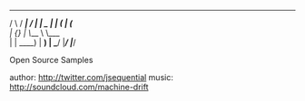  ____ 	   _____   _____
 / 	   \  / ____| / ____| 
| 	_   | | (___  | (___  
|  {_}  | \\___ \ \\___ \
|    	| ____) | ____) |
 \_____/  |_____/ |_____/ 

Open Source Samples

author: http://twitter.com/jsequential
music: http://soundcloud.com/machine-drift